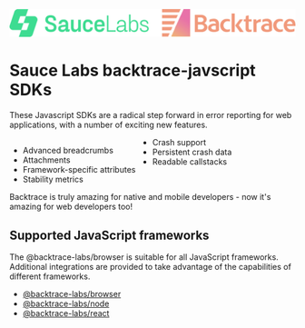 <p align="center">
    <a href="https://backtrace.io/" target="_blank">
        <img src="./sl.bt.png" alt="Backtrace">
    </a>
</p>

# Sauce Labs backtrace-javscript SDKs

These Javascript SDKs are a radical step forward in error reporting for web applications, with a number of exciting new features.

<div>
    <div style="float: left; width: 50%;">
        <ul>
        <li>Advanced breadcrumbs</li>
        <li>Attachments</li>
        <li>Framework-specific attributes</li>
        <li>Stability metrics</li>
        </ul>
    </div>
    <div>
        <ul>
        <li>Crash support</li>
        <li>Persistent crash data</li>
        <li>Readable callstacks</li>
        </ul>
    </div>
</div>
<div style="clear: both;">

Backtrace is truly amazing for native and mobile developers - now it's amazing for web developers too!

## Supported JavaScript frameworks
The @backtrace-labs/browser is suitable for all JavaScript frameworks. Additional integrations are provided to take advantage of the capabilities of different frameworks.
- [@backtrace-labs/browser](https://github.com/backtrace-labs/backtrace-javascript/tree/dev/packages/browser)
- [@backtrace-labs/node](https://github.com/backtrace-labs/backtrace-javascript/tree/dev/packages/browser)
- [@backtrace-labs/react](https://github.com/backtrace-labs/backtrace-javascript/tree/dev/packages/browser)
